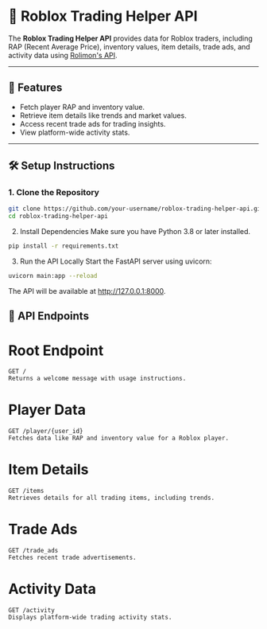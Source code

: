 # 🚀 Roblox Trading Helper API

The **Roblox Trading Helper API** provides data for Roblox traders, including RAP (Recent Average Price), inventory values, item details, trade ads, and activity data using [Rolimon's API](https://www.rolimons.com/).

---

## 🌟 Features

- Fetch player RAP and inventory value.
- Retrieve item details like trends and market values.
- Access recent trade ads for trading insights.
- View platform-wide activity stats.

---

## 🛠️ Setup Instructions

### 1. Clone the Repository
```bash
git clone https://github.com/your-username/roblox-trading-helper-api.git
cd roblox-trading-helper-api
```

2. Install Dependencies
Make sure you have Python 3.8 or later installed.
```bash
pip install -r requirements.txt
```

3. Run the API Locally
Start the FastAPI server using uvicorn:
```bash
uvicorn main:app --reload
```
The API will be available at http://127.0.0.1:8000.

## 📖 API Endpoints
# Root Endpoint

    GET /
    Returns a welcome message with usage instructions.

# Player Data

    GET /player/{user_id}
    Fetches data like RAP and inventory value for a Roblox player.

# Item Details

    GET /items
    Retrieves details for all trading items, including trends.

# Trade Ads

    GET /trade_ads
    Fetches recent trade advertisements.

# Activity Data

    GET /activity
    Displays platform-wide trading activity stats.
